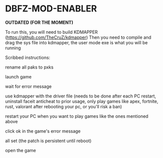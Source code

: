 # DBFZ-MOD-ENABLER

**OUTDATED (FOR THE MOMENT)**

To run this, you will need to build KDMAPPER (https://github.com/TheCruZ/kdmapper)
Then you need to compile and drag the sys file into kdmapper, the user mode exe is what you will be running

Scribbed instructions:

rename all paks to pxks

launch game

wait for error message

use kdmapper with the driver file (needs to be done after each PC restart, uninstall faceit anticheat to prior usage, only play games like apex, fortnite, rust, valorant after rebooting your pc, or you'll risk a ban)

restart your PC when you want to play games like the ones mentioned above

click ok in the game's error message

all set (the patch is persistent until reboot)

open the game
